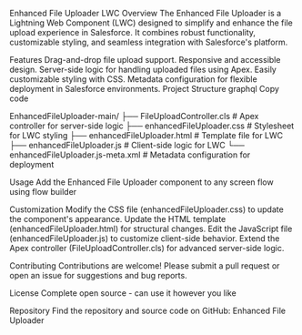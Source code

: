 Enhanced File Uploader LWC
Overview
The Enhanced File Uploader is a Lightning Web Component (LWC) designed to simplify and enhance the file upload experience in Salesforce. It combines robust functionality, customizable styling, and seamless integration with Salesforce's platform.

Features
Drag-and-drop file upload support.
Responsive and accessible design.
Server-side logic for handling uploaded files using Apex.
Easily customizable styling with CSS.
Metadata configuration for flexible deployment in Salesforce environments.
Project Structure
graphql
Copy code

EnhancedFileUploader-main/
├── FileUploadController.cls          # Apex controller for server-side logic
├── enhancedFileUploader.css          # Stylesheet for LWC styling
├── enhancedFileUploader.html         # Template file for LWC
├── enhancedFileUploader.js           # Client-side logic for LWC
└── enhancedFileUploader.js-meta.xml  # Metadata configuration for deployment


Usage
Add the Enhanced File Uploader component to any screen flow using flow builder

Customization
Modify the CSS file (enhancedFileUploader.css) to update the component's appearance.
Update the HTML template (enhancedFileUploader.html) for structural changes.
Edit the JavaScript file (enhancedFileUploader.js) to customize client-side behavior.
Extend the Apex controller (FileUploadController.cls) for advanced server-side logic.


Contributing
Contributions are welcome! Please submit a pull request or open an issue for suggestions and bug reports.

License
Complete open source - can use it however you like

Repository
Find the repository and source code on GitHub: Enhanced File Uploader
